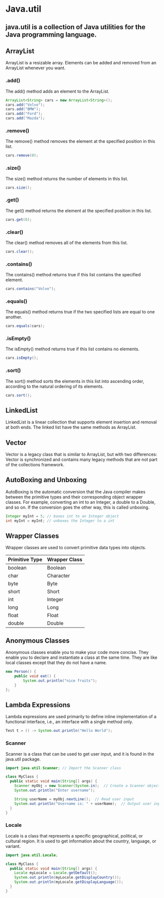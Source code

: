 # Java.util
## java.util is a collection of Java utilities for the Java programming language.

## ArrayList

ArrayList is a resizable array. Elements can be added and removed from an ArrayList whenever you want.

### .add()

The add() method adds an element to the ArrayList.

```java
ArrayList<String> cars = new ArrayList<String>();
cars.add("Volvo");
cars.add("BMW");
cars.add("Ford");
cars.add("Mazda");
```

### .remove()

The remove() method removes the element at the specified position in this list.

```java
cars.remove(0);
```

### .size()

The size() method returns the number of elements in this list.

```java
cars.size();
```

### .get()

The get() method returns the element at the specified position in this list.

```java
cars.get(0);
```

### .clear()

The clear() method removes all of the elements from this list.

```java
cars.clear();
```

### .contains()

The contains() method returns true if this list contains the specified element.

```java
cars.contains("Volvo");
```

### .equals()

The equals() method returns true if the two specified lists are equal to one another.

```java
cars.equals(cars);
```

### .isEmpty()

The isEmpty() method returns true if this list contains no elements.

```java
cars.isEmpty();
```

### .sort()

The sort() method sorts the elements in this list into ascending order, according to the natural ordering of its elements.

```java
cars.sort();
```

## LinkedList

LinkedList is a linear collection that supports element insertion and removal at both ends.
The linked list have the same methods as ArrayList.

## Vector

Vector is a legacy class that is similar to ArrayList, but with two differences: 
Vector is synchronized and contains many legacy methods that are not part of the collections framework.

## AutoBoxing and Unboxing

AutoBoxing is the automatic conversion that the Java compiler makes between the primitive types and their corresponding object wrapper classes. For example, converting an int to an Integer, a double to a Double, and so on. If the conversion goes the other way, this is called unboxing.

```java
Integer myInt = 5; // boxes int to an Integer object
int myInt = myInt; // unboxes the Integer to a int
```

## Wrapper Classes

Wrapper classes are used to convert primitive data types into objects.

| Primitive Type | Wrapper Class |
|----------------|---------------|
| boolean        | Boolean       |
| char           | Character     |
| byte           | Byte          |
| short          | Short         |
| int            | Integer       |
| long           | Long          |
| float          | Float         |
| double         | Double        |

## Anonymous Classes

Anonymous classes enable you to make your code more concise. They enable you to declare and instantiate a class at the same time. They are like local classes except that they do not have a name.

```java
new Person() {
    public void eat() {
        System.out.println("nice fruits");
    }
};
```
## Lambda Expressions

Lambda expressions are used primarily to define inline implementation of a functional interface, i.e., an interface with a single method only.

```java
Test t = () -> System.out.println("Hello World");
```
### Scanner

Scanner is a class that can be used to get user input, and it is found in the java.util package.

```java
import java.util.Scanner; // Import the Scanner class

class MyClass {
  public static void main(String[] args) {
    Scanner myObj = new Scanner(System.in);  // Create a Scanner object
    System.out.println("Enter username");

    String userName = myObj.nextLine();  // Read user input
    System.out.println("Username is: " + userName);  // Output user input
  }
}
```
### Locale

Locale is a class that represents a specific geographical, political, or cultural region. It is used to get information about the country, language, or variant.

```java
import java.util.Locale;

class MyClass {
  public static void main(String[] args) {
    Locale myLocale = Locale.getDefault();
    System.out.println(myLocale.getDisplayCountry());
    System.out.println(myLocale.getDisplayLanguage());
  }
}
```
